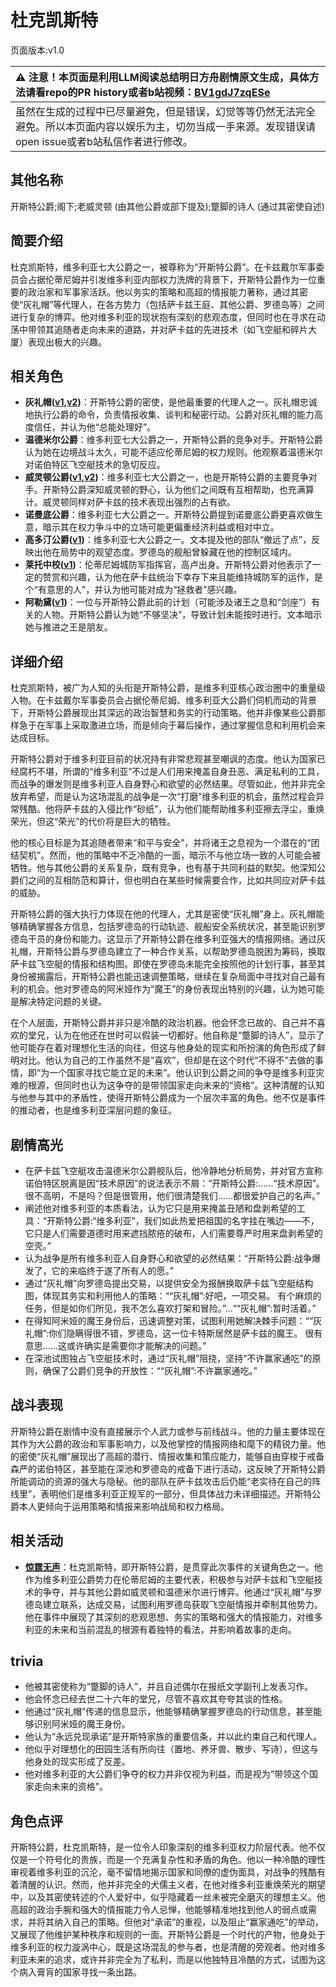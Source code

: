 # 杜克凯斯特
页面版本:v1.0
 

| :warning: 注意！本页面是利用LLM阅读总结明日方舟剧情原文生成，具体方法请看repo的PR history或者b站视频：[BV1gdJ7zqESe](https://www.bilibili.com/video/BV1gdJ7zqESe/)         |
|:----------------------------|
| 虽然在生成的过程中已尽量避免，但是错误，幻觉等等仍然无法完全避免。所以本页面内容以娱乐为主，切勿当成一手来源。发现错误请open issue或者b站私信作者进行修改。|



## 其他名称
开斯特公爵;阁下;老威灵顿 (由其他公爵或部下提及);蹩脚的诗人 (通过其密使自述)
## 简要介绍
杜克凯斯特，维多利亚七大公爵之一，被尊称为“开斯特公爵”。在卡兹戴尔军事委员会占据伦蒂尼姆并引发维多利亚内部权力洗牌的背景下，开斯特公爵作为一位重要的政治家和军事家活跃。他以务实的策略和高超的情报能力著称，通过其密使“灰礼帽”等代理人，在各方势力（包括萨卡兹王庭、其他公爵、罗德岛等）之间进行复杂的博弈。他对维多利亚的现状抱有深刻的悲观态度，但同时也在寻求在动荡中带领其追随者走向未来的道路，并对萨卡兹的先进技术（如飞空艇和碎片大厦）表现出极大的兴趣。
## 相关角色
-   **灰礼帽([v1](extended_char_hui_li_mao.md),[v2](../char_v3/extended_char_hui_li_mao.md))**：开斯特公爵的密使，是他最重要的代理人之一。灰礼帽忠诚地执行公爵的命令，负责情报收集、谈判和秘密行动。公爵对灰礼帽的能力高度信任，并认为他“总能处理好”。
-   **温德米尔公爵**：维多利亚七大公爵之一，开斯特公爵的竞争对手。开斯特公爵认为她在边境战斗太久，可能不适应伦蒂尼姆的权力规则。他观察着温德米尔对诺伯特区飞空艇技术的急切反应。
-   **威灵顿公爵([v1](extended_char_wei_ling_dun_gong_jue.md),[v2](../char_v3/extended_char_wei_ling_dun_gong_jue.md))**：维多利亚七大公爵之一，也是开斯特公爵的主要竞争对手。开斯特公爵深知威灵顿的野心，认为他们之间既有互相帮助，也充满算计。威灵顿同样对萨卡兹的技术表现出强烈的占有欲。
-   **诺曼底公爵**：维多利亚七大公爵之一。开斯特公爵提到诺曼底公爵更喜欢做生意，暗示其在权力争斗中的立场可能更偏重经济利益或相对中立。
-   **高多汀公爵([v1](extended_char_gao_duo_ting_gong_jue.md))**：维多利亚七大公爵之一。文本提及他的部队“撤远了点”，反映出他在局势中的观望态度。罗德岛的舰船曾躲藏在他的控制区域内。
-   **莱托中校([v1](extended_char_lai_tuo_zhong_xiao.md))**：伦蒂尼姆城防军指挥官，高卢出身。开斯特公爵对他表示了一定的赞赏和兴趣，认为他在萨卡兹统治下幸存下来且能维持城防军的运作，是个“有意思的人”，并认为他可能对成为“拯救者”感兴趣。
-   **阿勒黛([v1](extended_char_a_lei_dai.md))**：一位与开斯特公爵此前的计划（可能涉及诸王之息和“剑座”）有关的人物。开斯特公爵认为她“不够坚决”，导致计划未能按时进行。文本暗示她与推进之王是朋友。
## 详细介绍
杜克凯斯特，被广为人知的头衔是开斯特公爵，是维多利亚核心政治圈中的重量级人物。在卡兹戴尔军事委员会占据伦蒂尼姆、维多利亚大公爵们伺机而动的背景下，开斯特公爵展现出其深远的政治智慧和务实的行动策略。他并非像某些公爵那样急于在军事上采取激进立场，而是倾向于幕后操作，通过掌握信息和利用机会来达成目标。

开斯特公爵对于维多利亚目前的状况持有非常悲观甚至嘲讽的态度。他认为国家已经腐朽不堪，所谓的“维多利亚”不过是人们用来掩盖自身丑恶、满足私利的工具，而战争的爆发则是维多利亚人自身野心和欲望的必然结果。尽管如此，他并非完全放弃希望，而是认为这场混乱的战争是一次“打磨”维多利亚的机会，虽然过程会异常残酷。他将萨卡兹的入侵比作“砂纸”，认为他们能帮助维多利亚擦去浮尘，重焕荣光，但这“荣光”的代价将是巨大的牺牲。

他的核心目标是为其追随者带来“和平与安全”，并将诸王之息视为一个潜在的“团结契机”。然而，他的策略中不乏冷酷的一面，暗示不与他立场一致的人可能会被牺牲。他与其他公爵的关系复杂，既有竞争，也有基于共同利益的默契。他深知公爵们之间的互相防范和算计，但也明白在某些时候需要合作，比如共同应对萨卡兹的威胁。

开斯特公爵的强大执行力体现在他的代理人，尤其是密使“灰礼帽”身上。灰礼帽能够精确掌握各方信息，包括罗德岛的行动轨迹、舰船安全系统状况，甚至能识别罗德岛干员的身份和能力。这显示了开斯特公爵在维多利亚强大的情报网络。通过灰礼帽，开斯特公爵与罗德岛建立了一种合作关系，以帮助罗德岛脱困为筹码，换取萨卡兹飞空艇的情报和结构图。即使在罗德岛未能完全按照他的计划行事，甚至其身份被揭露后，开斯特公爵也能迅速调整策略，继续在复杂局面中寻找对自己最有利的机会。他对罗德岛的阿米娅作为“魔王”的身份表现出特别的兴趣，认为她可能是解决特定问题的关键。

在个人层面，开斯特公爵并非只是冷酷的政治机器。他会怀念已故的、自己并不喜欢的堂兄，认为在他还在世时可以假装一切都好。他自称是“蹩脚的诗人”，显示了他可能存在着对理想化生活的向往，但这与他身处的现实和所扮演的角色形成了鲜明对比。他认为自己的工作虽然不是“喜欢”，但却是在这个时代“不得不”去做的事情，即“为一个国家寻找它能立足的未来”。他认识到公爵之间的争夺是维多利亚灾难的根源，但同时也认为这争夺的是带领国家走向未来的“资格”。这种清醒的认知与他参与其中的矛盾性，使得开斯特公爵成为一个层次丰富的角色。他不仅是事件的推动者，也是维多利亚深层问题的象征。
## 剧情高光
- 在萨卡兹飞空艇攻击温德米尔公爵舰队后，他冷静地分析局势，并对官方宣称诺伯特区脱离是因“技术原因”的说法表示不屑：“开斯特公爵:......“技术原因”。很不高明，不是吗？但是很管用，他们很清楚我们......都很爱护自己的名声。”
- 阐述他对维多利亚的本质看法，认为它只是用来掩盖丑陋和盘剥希望的工具：“开斯特公爵:“维多利亚”，我们如此热爱把祖国的名字挂在嘴边——不，它只是人们需要道德时用来遮挡脓疮的破布，人们需要尊严时用来盘剥希望的空壳。”
- 认为战争是所有维多利亚人自身野心和欲望的必然结果：“开斯特公爵:战争爆发了，它的来临终于遂了所有人的愿。”
- 通过“灰礼帽”向罗德岛提出交易，以提供安全为报酬换取萨卡兹飞空艇结构图，体现其务实和利用他人的策略：““灰礼帽”:好吧，一项交易。 有个麻烦的任务，但是如你们所见，我不怎么喜欢打架和冒险。”...““灰礼帽”:暂时活着。”
- 在得知阿米娅的魔王身份后，迅速调整对策，试图利用她解决棘手问题：““灰礼帽”:你们隐瞒得很不错，罗德岛，这一位卡特斯居然是萨卡兹的魔王。 很有意思......这或许确实是需要你才能解决的问题。”
- 在深池试图独占飞空艇技术时，通过“灰礼帽”阻挠，坚持“不许赢家通吃”的原则，确保了公爵们竞争的开放性：““灰礼帽”:不许赢家通吃。”
## 战斗表现
开斯特公爵在剧情中没有直接展示个人武力或参与前线战斗。他的力量主要体现在其作为大公爵的政治和军事影响力，以及他掌控的情报网络和麾下的精锐力量。他的密使“灰礼帽”展现出了高超的潜行、情报收集和策应能力，能够自由穿梭于戒备森严的诺伯特区，甚至能在深池和罗德岛的戒备下进行活动，这反映了开斯特公爵所能调动的资源的强大与隐秘。他的部队在萨卡兹攻击后仍能“老实待在自己的阵线里”，表明他们是维多利亚正规军的一部分，但具体战力未详细描述。开斯特公爵本人更倾向于运用策略和情报来影响战局和权力格局。
## 相关活动
-   **[惊霆无声](../stories/main_12.md)**：杜克凯斯特，即开斯特公爵，是贯穿此次事件的关键角色之一。他作为维多利亚公爵势力在伦蒂尼姆的主要代表，积极参与对萨卡兹和飞空艇技术的争夺，并与其他公爵如威灵顿和温德米尔进行博弈。他通过“灰礼帽”与罗德岛建立联系，达成交易，试图利用罗德岛获取飞空艇情报并牵制其他势力。他在事件中展现了其深刻的悲观思想、务实的策略和强大的情报能力，对维多利亚的未来和当前混乱的根源有着独特的看法，并影响着故事的走向。
## trivia
- 他被其密使称为“蹩脚的诗人”，并且自述偶尔在报纸文学副刊上发表习作。
- 他会怀念已经去世二十六年的堂兄，尽管不喜欢其夸夸其谈的性格。
- 他通过“灰礼帽”传递的信息显示，他能够精确掌握罗德岛的行动信息，甚至能够识别阿米娅的魔王身份。
- 他认为“永远兑现承诺”是开斯特家族的重要信条，并以此约束自己和代理人。
- 他似乎对理想化的田园生活有所向往（置地、养牙兽、散步、写诗），但这与他身处的现实形成了反差。
- 他对维多利亚的大公爵们争夺的权力并非仅视为利益，而是视为“带领这个国家走向未来的资格”。
## 角色点评
开斯特公爵，杜克凯斯特，是一位令人印象深刻的维多利亚权力阶层代表。他不仅仅是一个符号化的贵族，而是一个充满复杂性和矛盾的角色。他以一种冷酷的理性审视着维多利亚的沉沦，毫不留情地揭示国家和同僚的虚伪面具，对战争的残酷有着清醒的认识。然而，他并非完全的犬儒主义者，在他对维多利亚重焕荣光的期望中，以及其密使转述的个人爱好中，似乎隐藏着一丝未被完全磨灭的理想主义。他高超的政治手腕和强大的情报能力令人忌惮，他能够精准地找到他人的弱点或需求，并将其纳入自己的策略。但他对“承诺”的重视，以及阻止“赢家通吃”的举动，又展现了他维护某种秩序和规则的一面。开斯特公爵是一个时代的产物，他身处于维多利亚的权力漩涡中心，既是这场混乱的参与者，也是清醒的旁观者。他对维多利亚未来的追求，或许并非完全为了私利，而是以他独特且冷酷的方式，试图为这个病入膏肓的国家寻找一条出路。
